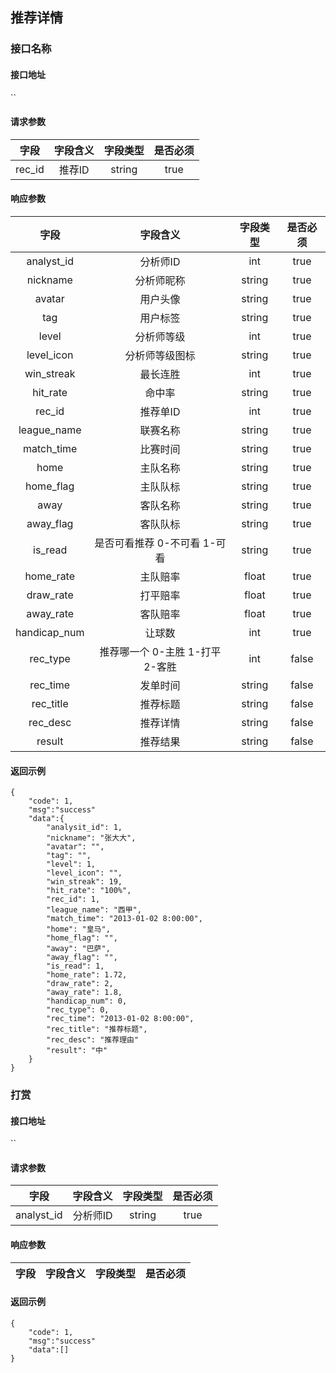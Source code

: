 ## 推荐详情

### 接口名称

#### 接口地址

``

#### 请求参数

| 字段 | 字段含义 | 字段类型 | 是否必须 |
|:----:|:----:|:----:|:----:|
| rec_id | 推荐ID | string | true |

#### 响应参数

| 字段 | 字段含义 | 字段类型 | 是否必须 |
|:----:|:----:|:----:|:----:|
| analyst_id | 分析师ID | int | true |
| nickname | 分析师昵称 | string | true |
| avatar | 用户头像 | string | true |
| tag | 用户标签 | string | true |
| level | 分析师等级 | int | true |
| level_icon | 分析师等级图标 | string | true |
| win_streak | 最长连胜 | int | true |
| hit_rate | 命中率 | string | true |
| rec_id | 推荐单ID | int | true |
| league_name | 联赛名称 | string | true |
| match_time | 比赛时间 | string | true |
| home | 主队名称 | string | true |
| home_flag | 主队队标 | string | true |
| away | 客队名称 | string | true |
| away_flag | 客队队标 | string | true |
| is_read | 是否可看推荐 0-不可看 1-可看 | string | true |
| home_rate | 主队赔率 | float | true |
| draw_rate | 打平赔率 | float | true |
| away_rate | 客队赔率 | float | true |
| handicap_num | 让球数 | int | true |
| rec_type | 推荐哪一个 0-主胜 1-打平 2-客胜 | int | false |
| rec_time | 发单时间 | string | false |
| rec_title | 推荐标题 | string | false |
| rec_desc | 推荐详情 | string | false |
| result | 推荐结果 | string | false |

#### 返回示例
````
{
    "code": 1,
    "msg":"success"
    "data":{
        "analysit_id": 1,
        "nickname": "张大大",
        "avatar": "",
        "tag": "",
        "level": 1,
        "level_icon": "",
        "win_streak": 19,
        "hit_rate": "100%",
        "rec_id": 1,
        "league_name": "西甲",
        "match_time": "2013-01-02 8:00:00",
        "home": "皇马",
        "home_flag": "",
        "away": "巴萨",
        "away_flag": "",
        "is_read": 1,
        "home_rate": 1.72,
        "draw_rate": 2,
        "away_rate": 1.8,
        "handicap_num": 0,
        "rec_type": 0,
        "rec_time": "2013-01-02 8:00:00",
        "rec_title": "推荐标题",
        "rec_desc": "推荐理由"
        "result": "中"
    }
}
````

### 打赏

#### 接口地址

``

#### 请求参数

| 字段 | 字段含义 | 字段类型 | 是否必须 |
|:----:|:----:|:----:|:----:|
| analyst_id | 分析师ID | string | true |

#### 响应参数

| 字段 | 字段含义 | 字段类型 | 是否必须 |
|:----:|:----:|:----:|:----:|

#### 返回示例
````
{
    "code": 1,
    "msg":"success"
    "data":[]
}
````



